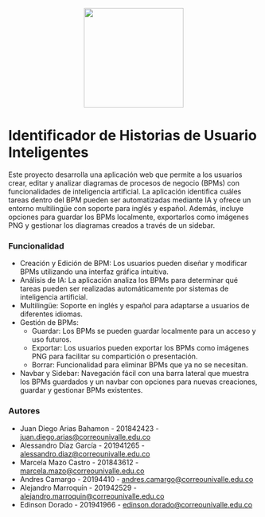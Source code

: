 <p align='center'>
  <img width='200' heigth='225' src='https://user-images.githubusercontent.com/62605744/171186764-43f7aae0-81a9-4b6e-b4ce-af963564eafb.png'>
</p>

# Identificador de Historias de Usuario Inteligentes

<p> Este proyecto desarrolla una aplicación web que permite a los usuarios crear, editar y analizar 
  diagramas de procesos de negocio (BPMs) con funcionalidades de inteligencia artificial. 
  La aplicación identifica cuáles tareas dentro del BPM pueden ser automatizadas mediante IA y ofrece un entorno multilingüe con soporte para inglés y español. 
  Además, incluye opciones para guardar los BPMs localmente, exportarlos como imágenes PNG y gestionar los diagramas creados a través de un sidebar.</p>

### Funcionalidad
* Creación y Edición de BPM: Los usuarios pueden diseñar y modificar BPMs utilizando una interfaz gráfica intuitiva.
* Análisis de IA: La aplicación analiza los BPMs para determinar qué tareas pueden ser realizadas automáticamente por sistemas de inteligencia artificial.
* Multilingüe: Soporte en inglés y español para adaptarse a usuarios de diferentes idiomas.
* Gestión de BPMs:
  * Guardar: Los BPMs se pueden guardar localmente para un acceso y uso futuros.
  * Exportar: Los usuarios pueden exportar los BPMs como imágenes PNG para facilitar su compartición o presentación.
  * Borrar: Funcionalidad para eliminar BPMs que ya no se necesitan.
* Navbar y Sidebar: Navegación fácil con una barra lateral que muestra los BPMs guardados y un navbar con opciones para nuevas creaciones, guardar y gestionar BPMs existentes.

### Autores
- Juan Diego Arias Bahamon - 201842423 - juan.diego.arias@correounivalle.edu.co
- Alessandro Díaz García - 201941265 - alessandro.diaz@correounivalle.edu.co
- Marcela Mazo Castro - 201843612 - marcela.mazo@correounivalle.edu.co
- Andres Camargo - 20194410 - andres.camargo@correounivalle.edu.co
- Alejandro Marroquín - 201942529 - alejandro.marroquin@correounivalle.edu.co
- Edinson Dorado - 201941966 - edinson.dorado@correounivalle.edu.co
 



